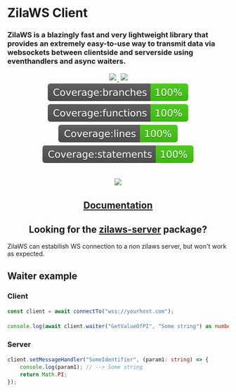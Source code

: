 # ZilaWS Client
### ZilaWS is a blazingly fast and very lightweight library that provides an extremely easy-to-use way to transmit data via websockets between clientside and serverside using eventhandlers and async waiters.


<div style="text-align: center;">
<a style="padding: 2px;" href="https://github.com/ZilaWS/client/actions/workflows/test.yml">
    <img style="padding: 2px;" src="https://github.com/ZilaWS/client/actions/workflows/test.yml/badge.svg">
</a>
<img style="padding: 2px;" src="https://img.shields.io/badge/License%20-%20MIT%20-%20brightgreen">
<br>
<img style="padding: 2px;" src="./.coverage-badges/badge-branches.svg">
<img style="padding: 2px;" src="./.coverage-badges/badge-functions.svg">
<img style="padding: 2px;" src="./.coverage-badges/badge-lines.svg">
<img style="padding: 2px;" src="./.coverage-badges/badge-statements.svg">
</div>

<div style="text-align: center; margin-block: 30px;">
    <img src="logo.png" width="240">
</div>

<h2 style="text-align: center">
    <a href="https://zilaws.com" target="_blank" rel="noopener noreferrer">Documentation</a>
</h2>

<h2 style="text-align: center">Looking for the <a href="https://www.npmjs.com/package/zilaws-server" target="_blank" rel="noopener noreferrer">zilaws-server</a> package?</h2>

<p>ZilaWS can estabilish WS connection to a non zilaws server, but won't work as expected.</p>

<h2>
Waiter example
</h2>

### Client
```ts
const client = await connectTo("wss://yourhost.com");

console.log(await client.waiter("GetValueOfPI", "Some string") as number); // --> 3.141592653589793
```

### Server
```ts
client.setMessageHandler("SomeIdentifier", (param1: string) => {
    console.log(param1); // --> Some string
    return Math.PI;
});
```
